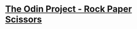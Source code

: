 # [The Odin Project - Rock Paper Scissors](https://www.theodinproject.com/lessons/foundations-rock-paper-scissors)
